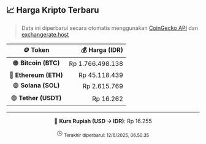 

<!-- HARGA_KRIPTO -->
## 📈 Harga Kripto Terbaru

> Data ini diperbarui secara otomatis menggunakan [CoinGecko API](https://www.coingecko.com/) dan [exchangerate.host](https://exchangerate.host/)

<div align="center">

| 🪙 Token | 💰 Harga (IDR) |
|:------:|---------------:|
| 🟠 **Bitcoin (BTC)**   | Rp 1.766.498.138 |
| 🔵 **Ethereum (ETH)**  | Rp 45.118.439 |
| 🟣 **Solana (SOL)**    | Rp 2.615.769 |
| 🟢 **Tether (USDT)**   | Rp 16.262 |

---

💱 **Kurs Rupiah (USD → IDR)**: Rp 16.255

🕒 <sub>Terakhir diperbarui: 12/6/2025, 06.50.35</sub>

</div>
<!-- /HARGA_KRIPTO -->